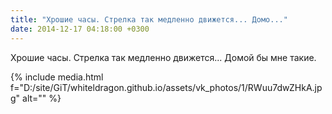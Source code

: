 ```yaml
---
title: "Хрошие часы. Стрелка так медленно движется... Домо..."
date: 2014-12-17 04:18:00 +0300
---
```


Хрошие часы. Стрелка так медленно движется... Домой бы мне такие.

{% include media.html f="D:/site/GiT/whiteldragon.github.io/assets/vk_photos/1/RWuu7dwZHkA.jpg" alt="" %}
